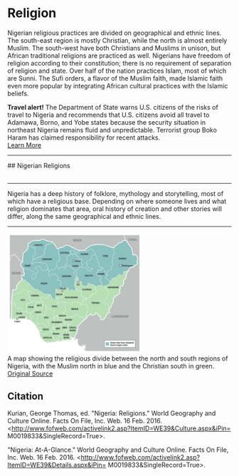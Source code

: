 # Religion

Nigerian religious practices are divided on geographical and ethnic lines. The south-east region is mostly Christian, while the north is almost entirely Muslim. The south-west have both Christians and Muslims in unison, but African traditional religions are practiced as well. Nigerians have freedom of religion according to their constitution; there is no requirement of separation of religion and state. Over half of the nation practices Islam, most of which are Sunni. The Sufi orders, a flavor of the Muslim faith, made Islamic faith even more popular by integrating African cultural practices with the Islamic beliefs.

<div class="alert alert-warning" role="alert">
  <strong>Travel alert!</strong> The Department of State warns U.S. citizens of the risks of travel to Nigeria and recommends that U.S. citizens avoid all travel to Adamawa, Borno, and Yobe states because the security situation in northeast Nigeria remains fluid and unpredictable. Terrorist group Boko Haram has claimed responsibility for recent attacks. <br />
<a href="https://travel.state.gov/content/passports/en/alertswarnings/nigeria-travel-warning.html">Learn More</a>
</div>

<hr />
## Nigerian Religions
<div id="religion_chart_container"><canvas id="religion_chart" width="300" height="300"></canvas><div style="display: inline-block;"id="chart-legend"></div></div>
<script>
$("#religion_chart_container").hide();
$("#religion_chart_container").fadeIn();
var religion_chart = {};
religion_chart.data = [
    {
        value: 50,
        color:"#F7464A",
        highlight: "#FF5A5E",
        label: "Muslim"
    },
    {
        value: 40,
        color: "#46BFBD",
        highlight: "#5AD3D1",
        label: "Christian"
    },
    {
        value: 10,
        color: "#FDB45C",
        highlight: "#FFC870",
        label: "Indigenous Beliefs"
    }
];
religion_chart.ctx = document.getElementById("religion_chart").getContext("2d");
        religion_chart.pie = new Chart(religion_chart.ctx).Pie(religion_chart.data,{
    animateScale: true,
    animateRotate: false
});

legend(document.getElementById('chart-legend'), religion_chart.data, religion_chart.pie);
</script>
<hr />

Nigeria has a deep history of folklore, mythology and storytelling, most of which have a religious base. Depending on where someone lives and what religion dominates that area, oral history of creation and other stories will differ, along the same geographical and ethnic lines.

<hr />
  <img src="/static/religion/sharia-law-map.png" style="width:60%;height:60%" onclick="window.open('/static/religion/sharia-law-map.png')" />
<div class="caption">A map showing the religious divide between the north and south regions of Nigeria, with the Muslim north in blue and the Christian south in green. <a href="http://socialandpolitical2016.blogspot.com/2014/09/religion.html">Original Source</a></div>

## Citation
Kurian, George Thomas, ed. "Nigeria: Religions." World Geography and Culture Online. Facts On File, Inc. Web. 16 Feb. 2016. <http://www.fofweb.com/activelink2.asp?ItemID=WE39&Culture.aspx&iPin= M0019833&SingleRecord=True>.

"Nigeria: At-A-Glance." World Geography and Culture Online. Facts On File, Inc. Web. 16 Feb. 2016. <http://www.fofweb.com/activelink2.asp?ItemID=WE39&Details.aspx&iPin= M0019833&SingleRecord=True>.
